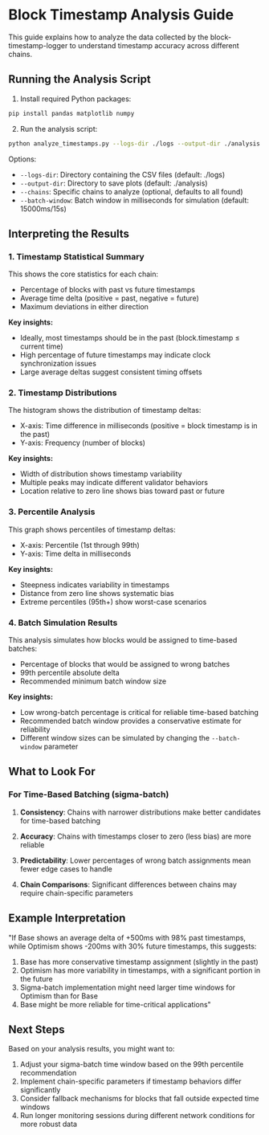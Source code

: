 # Block Timestamp Analysis Guide

This guide explains how to analyze the data collected by the block-timestamp-logger to understand timestamp accuracy across different chains.

## Running the Analysis Script

1. Install required Python packages:
```bash
pip install pandas matplotlib numpy
```

2. Run the analysis script:
```bash
python analyze_timestamps.py --logs-dir ./logs --output-dir ./analysis
```

Options:
- `--logs-dir`: Directory containing the CSV files (default: ./logs)
- `--output-dir`: Directory to save plots (default: ./analysis)
- `--chains`: Specific chains to analyze (optional, defaults to all found)
- `--batch-window`: Batch window in milliseconds for simulation (default: 15000ms/15s)

## Interpreting the Results

### 1. Timestamp Statistical Summary

This shows the core statistics for each chain:
- Percentage of blocks with past vs future timestamps
- Average time delta (positive = past, negative = future)
- Maximum deviations in either direction

**Key insights:**
- Ideally, most timestamps should be in the past (block.timestamp ≤ current time)
- High percentage of future timestamps may indicate clock synchronization issues
- Large average deltas suggest consistent timing offsets

### 2. Timestamp Distributions

The histogram shows the distribution of timestamp deltas:
- X-axis: Time difference in milliseconds (positive = block timestamp is in the past)
- Y-axis: Frequency (number of blocks)

**Key insights:**
- Width of distribution shows timestamp variability
- Multiple peaks may indicate different validator behaviors
- Location relative to zero line shows bias toward past or future

### 3. Percentile Analysis

This graph shows percentiles of timestamp deltas:
- X-axis: Percentile (1st through 99th)
- Y-axis: Time delta in milliseconds

**Key insights:**
- Steepness indicates variability in timestamps
- Distance from zero line shows systematic bias
- Extreme percentiles (95th+) show worst-case scenarios

### 4. Batch Simulation Results

This analysis simulates how blocks would be assigned to time-based batches:
- Percentage of blocks that would be assigned to wrong batches
- 99th percentile absolute delta
- Recommended minimum batch window size

**Key insights:**
- Low wrong-batch percentage is critical for reliable time-based batching
- Recommended batch window provides a conservative estimate for reliability
- Different window sizes can be simulated by changing the `--batch-window` parameter

## What to Look For

### For Time-Based Batching (sigma-batch)

1. **Consistency**: Chains with narrower distributions make better candidates for time-based batching

2. **Accuracy**: Chains with timestamps closer to zero (less bias) are more reliable

3. **Predictability**: Lower percentages of wrong batch assignments mean fewer edge cases to handle

4. **Chain Comparisons**: Significant differences between chains may require chain-specific parameters

## Example Interpretation

"If Base shows an average delta of +500ms with 98% past timestamps, while Optimism shows -200ms with 30% future timestamps, this suggests:

1. Base has more conservative timestamp assignment (slightly in the past)
2. Optimism has more variability in timestamps, with a significant portion in the future
3. Sigma-batch implementation might need larger time windows for Optimism than for Base
4. Base might be more reliable for time-critical applications"

## Next Steps

Based on your analysis results, you might want to:

1. Adjust your sigma-batch time window based on the 99th percentile recommendation
2. Implement chain-specific parameters if timestamp behaviors differ significantly
3. Consider fallback mechanisms for blocks that fall outside expected time windows
4. Run longer monitoring sessions during different network conditions for more robust data
